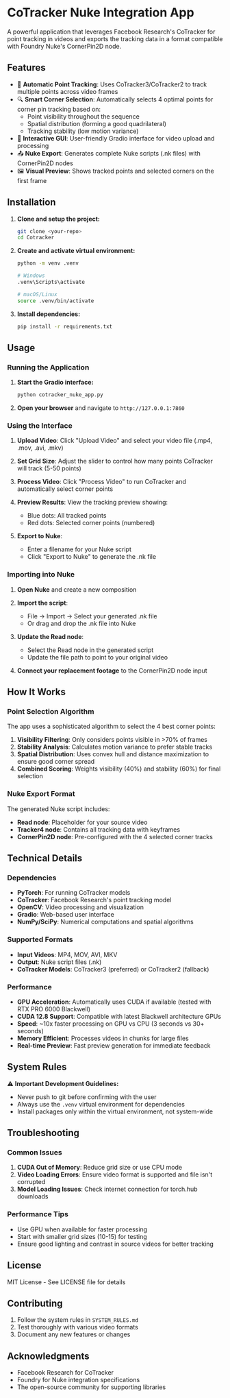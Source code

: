 # CoTracker Nuke Integration App

A powerful application that leverages Facebook Research's CoTracker for point tracking in videos and exports the tracking data in a format compatible with Foundry Nuke's CornerPin2D node.

## Features

- 🎯 **Automatic Point Tracking**: Uses CoTracker3/CoTracker2 to track multiple points across video frames
- 🔍 **Smart Corner Selection**: Automatically selects 4 optimal points for corner pin tracking based on:
  - Point visibility throughout the sequence
  - Spatial distribution (forming a good quadrilateral)
  - Tracking stability (low motion variance)
- 🎨 **Interactive GUI**: User-friendly Gradio interface for video upload and processing
- 📤 **Nuke Export**: Generates complete Nuke scripts (.nk files) with CornerPin2D nodes
- 🖼️ **Visual Preview**: Shows tracked points and selected corners on the first frame

## Installation

1. **Clone and setup the project:**
   ```bash
   git clone <your-repo>
   cd Cotracker
   ```

2. **Create and activate virtual environment:**
   ```bash
   python -m venv .venv
   
   # Windows
   .venv\Scripts\activate
   
   # macOS/Linux  
   source .venv/bin/activate
   ```

3. **Install dependencies:**
   ```bash
   pip install -r requirements.txt
   ```

## Usage

### Running the Application

1. **Start the Gradio interface:**
   ```bash
   python cotracker_nuke_app.py
   ```

2. **Open your browser** and navigate to `http://127.0.0.1:7860`

### Using the Interface

1. **Upload Video**: Click "Upload Video" and select your video file (.mp4, .mov, .avi, .mkv)

2. **Set Grid Size**: Adjust the slider to control how many points CoTracker will track (5-50 points)

3. **Process Video**: Click "Process Video" to run CoTracker and automatically select corner points

4. **Preview Results**: View the tracking preview showing:
   - Blue dots: All tracked points
   - Red dots: Selected corner points (numbered)

5. **Export to Nuke**: 
   - Enter a filename for your Nuke script
   - Click "Export to Nuke" to generate the .nk file

### Importing into Nuke

1. **Open Nuke** and create a new composition

2. **Import the script**: 
   - File → Import → Select your generated .nk file
   - Or drag and drop the .nk file into Nuke

3. **Update the Read node**: 
   - Select the Read node in the generated script
   - Update the file path to point to your original video

4. **Connect your replacement footage** to the CornerPin2D node input

## How It Works

### Point Selection Algorithm

The app uses a sophisticated algorithm to select the 4 best corner points:

1. **Visibility Filtering**: Only considers points visible in >70% of frames
2. **Stability Analysis**: Calculates motion variance to prefer stable tracks  
3. **Spatial Distribution**: Uses convex hull and distance maximization to ensure good corner spread
4. **Combined Scoring**: Weights visibility (40%) and stability (60%) for final selection

### Nuke Export Format

The generated Nuke script includes:
- **Read node**: Placeholder for your source video
- **Tracker4 node**: Contains all tracking data with keyframes
- **CornerPin2D node**: Pre-configured with the 4 selected corner tracks

## Technical Details

### Dependencies

- **PyTorch**: For running CoTracker models
- **CoTracker**: Facebook Research's point tracking model
- **OpenCV**: Video processing and visualization
- **Gradio**: Web-based user interface
- **NumPy/SciPy**: Numerical computations and spatial algorithms

### Supported Formats

- **Input Videos**: MP4, MOV, AVI, MKV
- **Output**: Nuke script files (.nk)
- **CoTracker Models**: CoTracker3 (preferred) or CoTracker2 (fallback)

### Performance

- **GPU Acceleration**: Automatically uses CUDA if available (tested with RTX PRO 6000 Blackwell)
- **CUDA 12.8 Support**: Compatible with latest Blackwell architecture GPUs
- **Speed**: ~10x faster processing on GPU vs CPU (3 seconds vs 30+ seconds)
- **Memory Efficient**: Processes videos in chunks for large files
- **Real-time Preview**: Fast preview generation for immediate feedback

## System Rules

⚠️ **Important Development Guidelines:**
- Never push to git before confirming with the user
- Always use the `.venv` virtual environment for dependencies
- Install packages only within the virtual environment, not system-wide

## Troubleshooting

### Common Issues

1. **CUDA Out of Memory**: Reduce grid size or use CPU mode
2. **Video Loading Errors**: Ensure video format is supported and file isn't corrupted
3. **Model Loading Issues**: Check internet connection for torch.hub downloads

### Performance Tips

- Use GPU when available for faster processing
- Start with smaller grid sizes (10-15) for testing
- Ensure good lighting and contrast in source videos for better tracking

## License

MIT License - See LICENSE file for details

## Contributing

1. Follow the system rules in `SYSTEM_RULES.md`
2. Test thoroughly with various video formats
3. Document any new features or changes

## Acknowledgments

- Facebook Research for CoTracker
- Foundry for Nuke integration specifications
- The open-source community for supporting libraries
